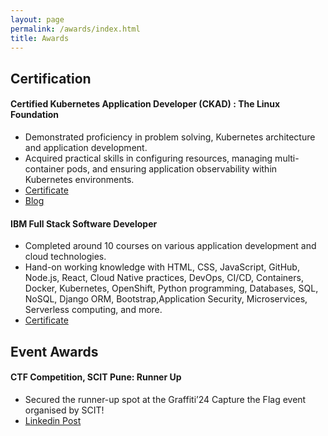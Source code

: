 ```yaml
---
layout: page
permalink: /awards/index.html
title: Awards
---
```


## Certification

#### Certified Kubernetes Application Developer (CKAD) : The Linux Foundation

- Demonstrated proficiency in problem solving, Kubernetes architecture and application development.
- Acquired practical skills in configuring resources, managing multi-container pods, and ensuring application observability
within Kubernetes environments.
- [Certificate](https://www.credly.com/badges/01873c6b-a367-4c30-8422-0f118aff3f64/public_url)
- [Blog](https://bashlogs.gitbook.io/kubernetes)

#### IBM Full Stack Software Developer
- Completed around 10 courses on various application development and cloud technologies.
- Hand-on working knowledge with HTML, CSS, JavaScript, GitHub, Node.js, React, Cloud Native practices, DevOps, CI/CD, Containers, Docker, Kubernetes, OpenShift, Python programming, Databases, SQL, NoSQL, Django ORM, Bootstrap,Application Security, Microservices, Serverless computing, and more.
- [Certificate](https://www.credly.com/badges/49a5e88c-6b11-4c89-9810-1672b7b04e31)

## Event Awards
#### CTF Competition, SCIT Pune: Runner Up
- Secured the runner-up spot at the Graffiti’24 Capture the Flag event organised by SCIT!
- [Linkedin Post](https://www.linkedin.com/posts/mayur-khadde_connections-ctf-runnerup-activity-7153000449292349441-D3vg?utm_source=share&utm_medium=member_desktop)

<br>
